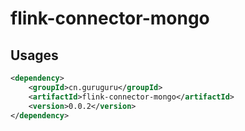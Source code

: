 # flink-connector-mongo

## Usages

```xml
<dependency>
    <groupId>cn.guruguru</groupId>
    <artifactId>flink-connector-mongo</artifactId>
    <version>0.0.2</version>
</dependency>
```
